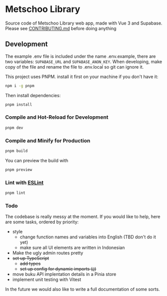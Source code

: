 # Metschoo Library

Source code of Metschoo Library web app, made with Vue 3 and Supabase. Please see
[CONTRIBUTING.md](CONTRIBUTING.md) before doing anything

## Development

The example .env file is included under the name .env.example, there are two variables: `SUPABASE_URL` and
`SUPABASE_ANON_KEY`. When developing, make copy of the file and rename the file to .env.local so git can ignore it.

This project uses PNPM. install it first on your machine if you don't have it:

```sh
npm i -g pnpm
```

Then install dependencies:

```sh
pnpm install
```

### Compile and Hot-Reload for Development

```sh
pnpm dev
```

### Compile and Minify for Production

```sh
pnpm build
```

You can preview the build with

```sh
pnpm preview
```

### Lint with [ESLint](https://eslint.org/)

```sh
pnpm lint
```

### Todo

The codebase is really messy at the moment. If you would like to help, here are
some tasks, ordered by priority:

- style
  - change function names and variables into English (TBD don't do it yet)
  - make sure all UI elements are written in Indonesian
- Make the ugly admin routes pretty
- ~~set up TypeScript~~
  - ~~add types~~
  - ~~set up config for dynamic imports (`@`)~~
- move buku API implentation details in a Pinia store
- implement unit testing with Vitest

In the future we would also like to write a full documentation of some sorts.
